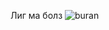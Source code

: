 Лиг ма болз
![buran](https://github.com/user-attachments/assets/fe3a591e-38f7-404b-8650-8dc5c446e0a5)
